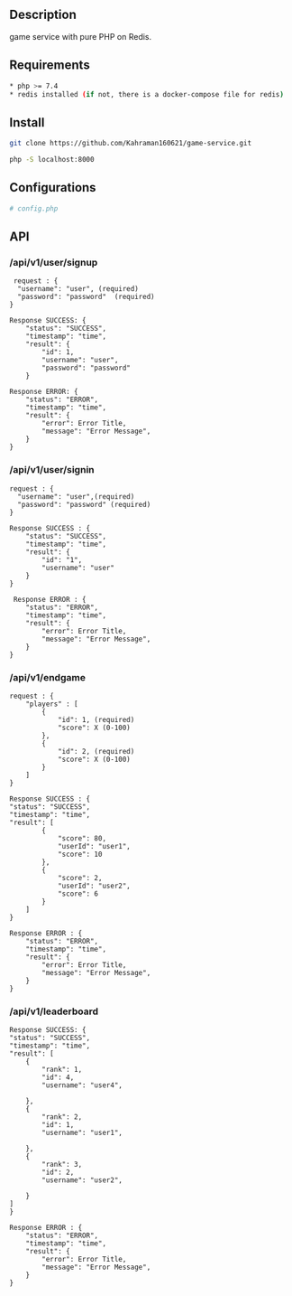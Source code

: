 ## Description

game service with pure PHP on Redis.

## Requirements

```bash
* php >= 7.4
* redis installed (if not, there is a docker-compose file for redis)
```

## Install

```bash
git clone https://github.com/Kahraman160621/game-service.git

php -S localhost:8000
```

## Configurations

```bash
# config.php
```

## API

### /api/v1/user/signup

     request : {
      "username": "user", (required)
      "password": "password"  (required)
    }

    Response SUCCESS: {
        "status": "SUCCESS",
        "timestamp": "time",
        "result": {
            "id": 1,
            "username": "user",
            "password": "password"
        }

    Response ERROR: {
        "status": "ERROR",
        "timestamp": "time",
        "result": {
            "error": Error Title,
            "message": "Error Message",           
        }
    }

### /api/v1/user/signin

    request : {
      "username": "user",(required)
      "password": "password" (required) 
    }

    Response SUCCESS : {
        "status": "SUCCESS",
        "timestamp": "time",
        "result": {
            "id": "1",
            "username": "user"
        }
    }

     Response ERROR : {
        "status": "ERROR",
        "timestamp": "time",
        "result": {
            "error": Error Title,
            "message": "Error Message",           
        }
    }

### /api/v1/endgame

    request : {
        "players" : [
            {
                "id": 1, (required)
                "score": X (0-100)
            },
            {
                "id": 2, (required)
                "score": X (0-100)
            }
        ]
    }

    Response SUCCESS : {
    "status": "SUCCESS",
    "timestamp": "time",
    "result": [
            {
                "score": 80,
                "userId": "user1",
                "score": 10
            },
            {
                "score": 2,
                "userId": "user2",
                "score": 6
            }
        ]
    }
    
    Response ERROR : {
        "status": "ERROR",
        "timestamp": "time",
        "result": {
            "error": Error Title,
            "message": "Error Message",           
        }
    }

### /api/v1/leaderboard
   
    Response SUCCESS: {
    "status": "SUCCESS",
    "timestamp": "time",
    "result": [
        {
            "rank": 1,
            "id": 4,
            "username": "user4",
          
        },
        {
            "rank": 2,
            "id": 1,
            "username": "user1",
           
        },
        {
            "rank": 3,
            "id": 2,
            "username": "user2",
           
        }
    ]
    }

    Response ERROR : {
        "status": "ERROR",
        "timestamp": "time",
        "result": {
            "error": Error Title,
            "message": "Error Message",           
        }
    }
       
